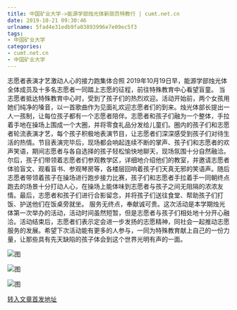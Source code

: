 ```yaml
---
title: 中国矿业大学->能源学部烛光体新部员特教行 | cumt.net.cn
date: 2019-10-21 09:30:46
urlname: 5fad4e31edb9fa03893996e7e09ec5f3
tags: 
- 中国矿业大学
categories:
- cumt.net.cn
- 中国矿业大学
---
```

志愿者表演才艺激动人心的接力跑集体合照 2019年10月19日早，能源学部烛光体全体成员及十多名志愿者一同踏上志愿的征程，前往特殊教育中心看望盲童。 当志愿者抵达特殊教育中心时，受到了孩子们的热烈欢迎。活动开始前，两个女孩用她们纯净的嗓音，以一首歌曲作为见面礼欢迎志愿者们的到来。烛光体部长提出一人一孩制，让每位孩子都有一个志愿者陪伴。志愿者和孩子们融为一个整体，手拉着手地在操场上围成一个大圈，并将零食礼品分发给儿童们。圈内的孩子们和志愿者轮流表演才艺，每个孩子积极地表演节目，让志愿者们深深感受到孩子们对待生活的热情。节目表演完毕后，现场都会响起连续不断的掌声、孩子们和志愿者的欢声笑语，期间志愿者与各自选择的孩子轻松愉快地聊天，现场氛围十分自然融洽。尔后，孩子们带领着志愿者们参观教学区，详细地介绍他们的教室，并邀请志愿者体验盲文、观看盲书、参观琴房等，各楼层回响着孩子们天真无邪的笑语声。随后志愿者带领着孩子在操场进行跑步接力比赛，孩子们和志愿者手拉着手一同朝终点跑去的场景十分打动人心，在操场上能体味到志愿者与孩子之间无阻隔的浓浓友情。最后，志愿者和孩子们进行合影留念，并将孩子们送往食堂、帮助孩子们打饭、护送他们在饭桌旁就坐。 服务无终点，奉献诚可贵。这次活动是本学期烛光体第一次举办的活动，活动时间虽然短暂，但是志愿者与孩子们相处地十分开心融洽。活动结束后，志愿者们表示定会进一步发扬的志愿精神，同社会一起推动志愿服务的发展。希望下次活动能有更多的人参与，一同为特殊教育献上自己的一份力量，让那些具有先天缺陷的孩子体会到这个世界光明有声的一面。

![图](http://xwzx.cumt.edu.cn/_upload/article/images/79/2a/ddf8868c47029edea98fc8db47fd/099b8471-9c27-4b19-b0b2-22f755fac558.jpg)

![图](http://xwzx.cumt.edu.cn/_upload/article/images/79/2a/ddf8868c47029edea98fc8db47fd/0187bcc3-1b6d-4159-8c4a-1b9cb522b45d.jpg)

![图](http://xwzx.cumt.edu.cn/_upload/article/images/79/2a/ddf8868c47029edea98fc8db47fd/b2f15c5d-bdcd-4e96-9ae2-09aad237181d.jpg)

[转入文章首发地址](http://xwzx.cumt.edu.cn/54/41/c523a545857/page.htm)